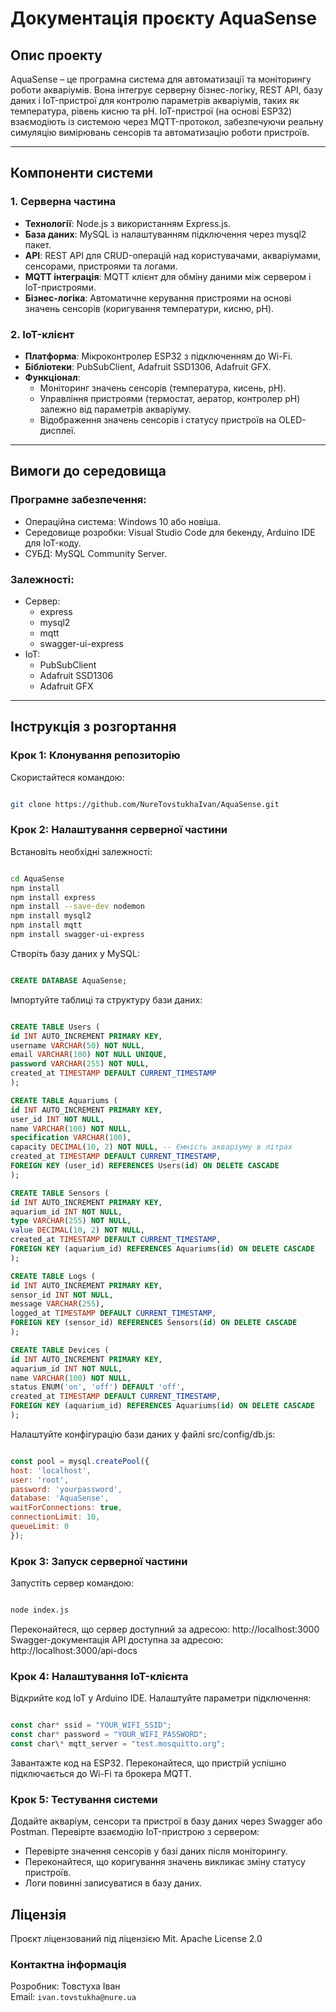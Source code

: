 # Документація проєкту AquaSense

## Опис проекту

AquaSense – це програмна система для автоматизації та моніторингу роботи акваріумів. Вона інтегрує серверну бізнес-логіку, REST API, базу даних і IoT-пристрої для контролю параметрів акваріумів, таких як температура, рівень кисню та pH. IoT-пристрої (на основі ESP32) взаємодіють із системою через MQTT-протокол, забезпечуючи реальну симуляцію вимірювань сенсорів та автоматизацію роботи пристроїв.

---

## Компоненти системи

### 1. **Серверна частина**

- **Технології**: Node.js з використанням Express.js.
- **База даних**: MySQL із налаштуванням підключення через mysql2 пакет.
- **API**: REST API для CRUD-операцій над користувачами, акваріумами, сенсорами, пристроями та логами.
- **MQTT інтеграція**: MQTT клієнт для обміну даними між сервером і IoT-пристроями.
- **Бізнес-логіка**: Автоматичне керування пристроями на основі значень сенсорів (коригування температури, кисню, pH).

### 2. **IoT-клієнт**

- **Платформа**: Мікроконтролер ESP32 з підключенням до Wi-Fi.
- **Бібліотеки**: PubSubClient, Adafruit SSD1306, Adafruit GFX.
- **Функціонал**:
  - Моніторинг значень сенсорів (температура, кисень, pH).
  - Управління пристроями (термостат, аератор, контролер pH) залежно від параметрів акваріуму.
  - Відображення значень сенсорів і статусу пристроїв на OLED-дисплеї.

---

## Вимоги до середовища

### Програмне забезпечення:

- Операційна система: Windows 10 або новіша.
- Середовище розробки: Visual Studio Code для бекенду, Arduino IDE для IoT-коду.
- СУБД: MySQL Community Server.

### Залежності:

- Сервер:
  - express
  - mysql2
  - mqtt
  - swagger-ui-express
- IoT:
  - PubSubClient
  - Adafruit SSD1306
  - Adafruit GFX

---

## Інструкція з розгортання

### Крок 1: Клонування репозиторію

Скористайтеся командою:

```bash

git clone https://github.com/NureTovstukhaIvan/AquaSense.git

```

### Крок 2: Налаштування серверної частини

Встановіть необхідні залежності:

 ```bash

cd AquaSense
npm install
npm install express
npm install --save-dev nodemon
npm install mysql2
npm install mqtt
npm install swagger-ui-express

 ```

Створіть базу даних у MySQL:

```sql

CREATE DATABASE AquaSense;

```

Імпортуйте таблиці та структуру бази даних:

```sql

CREATE TABLE Users (
id INT AUTO_INCREMENT PRIMARY KEY,
username VARCHAR(50) NOT NULL,
email VARCHAR(100) NOT NULL UNIQUE,
password VARCHAR(255) NOT NULL,
created_at TIMESTAMP DEFAULT CURRENT_TIMESTAMP
);

CREATE TABLE Aquariums (
id INT AUTO_INCREMENT PRIMARY KEY,
user_id INT NOT NULL,
name VARCHAR(100) NOT NULL,
specification VARCHAR(100),
capacity DECIMAL(10, 2) NOT NULL, -- Ємність акваріуму в літрах
created_at TIMESTAMP DEFAULT CURRENT_TIMESTAMP,
FOREIGN KEY (user_id) REFERENCES Users(id) ON DELETE CASCADE
);

CREATE TABLE Sensors (
id INT AUTO_INCREMENT PRIMARY KEY,
aquarium_id INT NOT NULL,
type VARCHAR(255) NOT NULL,
value DECIMAL(10, 2) NOT NULL,
created_at TIMESTAMP DEFAULT CURRENT_TIMESTAMP,
FOREIGN KEY (aquarium_id) REFERENCES Aquariums(id) ON DELETE CASCADE
);

CREATE TABLE Logs (
id INT AUTO_INCREMENT PRIMARY KEY,
sensor_id INT NOT NULL,
message VARCHAR(255),
logged_at TIMESTAMP DEFAULT CURRENT_TIMESTAMP,
FOREIGN KEY (sensor_id) REFERENCES Sensors(id) ON DELETE CASCADE
);

CREATE TABLE Devices (
id INT AUTO_INCREMENT PRIMARY KEY,
aquarium_id INT NOT NULL,
name VARCHAR(100) NOT NULL,
status ENUM('on', 'off') DEFAULT 'off',
created_at TIMESTAMP DEFAULT CURRENT_TIMESTAMP,
FOREIGN KEY (aquarium_id) REFERENCES Aquariums(id) ON DELETE CASCADE
);

````
Налаштуйте конфігурацію бази даних у файлі src/config/db.js:
```js

const pool = mysql.createPool({
host: 'localhost',
user: 'root',
password: 'yourpassword',
database: 'AquaSense',
waitForConnections: true,
connectionLimit: 10,
queueLimit: 0
});

````

### Крок 3: Запуск серверної частини

Запустіть сервер командою:

```bash

node index.js

```

Переконайтеся, що сервер доступний за адресою:
http://localhost:3000
Swagger-документація API доступна за адресою:
http://localhost:3000/api-docs

### Крок 4: Налаштування IoT-клієнта

Відкрийте код IoT у Arduino IDE.
Налаштуйте параметри підключення:

```js

const char* ssid = "YOUR_WIFI_SSID";
const char* password = "YOUR_WIFI_PASSWORD";
const char\* mqtt_server = "test.mosquitto.org";

```

Завантажте код на ESP32.
Переконайтеся, що пристрій успішно підключається до Wi-Fi та брокера MQTT.

### Крок 5: Тестування системи

Додайте акваріум, сенсори та пристрої в базу даних через Swagger або Postman.
Перевірте взаємодію IoT-пристрою з сервером:

- Перевірте значення сенсорів у базі даних після моніторингу.
- Переконайтеся, що коригування значень викликає зміну статусу пристроїв.
- Логи повинні записуватися в базу даних.

## Ліцензія

Проєкт ліцензований під ліцензією Mit. Apache License 2.0

### Контактна інформація  
Розробник: Товстуха Іван  
Email: `ivan.tovstukha@nure.ua`
